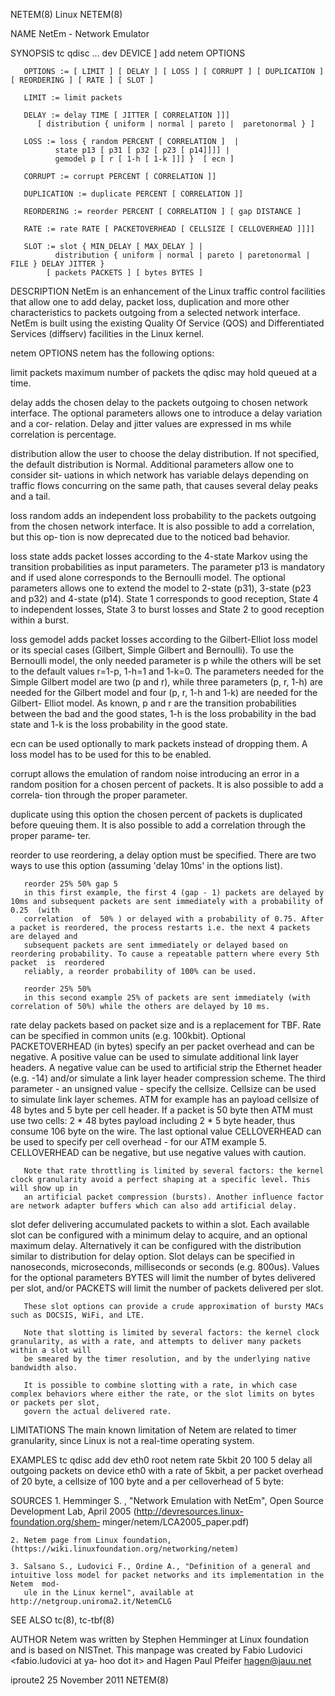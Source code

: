 NETEM(8)								     Linux								      NETEM(8)

NAME
       NetEm - Network Emulator

SYNOPSIS
       tc qdisc ... dev DEVICE ] add netem OPTIONS

       OPTIONS := [ LIMIT ] [ DELAY ] [ LOSS ] [ CORRUPT ] [ DUPLICATION ] [ REORDERING ] [ RATE ] [ SLOT ]

       LIMIT := limit packets

       DELAY := delay TIME [ JITTER [ CORRELATION ]]]
	      [ distribution { uniform | normal | pareto |  paretonormal } ]

       LOSS := loss { random PERCENT [ CORRELATION ]  |
		      state p13 [ p31 [ p32 [ p23 [ p14]]]] |
		      gemodel p [ r [ 1-h [ 1-k ]]] }  [ ecn ]

       CORRUPT := corrupt PERCENT [ CORRELATION ]]

       DUPLICATION := duplicate PERCENT [ CORRELATION ]]

       REORDERING := reorder PERCENT [ CORRELATION ] [ gap DISTANCE ]

       RATE := rate RATE [ PACKETOVERHEAD [ CELLSIZE [ CELLOVERHEAD ]]]]

       SLOT := slot { MIN_DELAY [ MAX_DELAY ] |
		      distribution { uniform | normal | pareto | paretonormal | FILE } DELAY JITTER }
		    [ packets PACKETS ] [ bytes BYTES ]

DESCRIPTION
       NetEm is an enhancement of the Linux traffic control facilities that allow one to add delay, packet loss, duplication and more other characteristics to
       packets	outgoing  from a selected network interface. NetEm is built using the existing Quality Of Service (QOS) and Differentiated Services (diffserv)
       facilities in the Linux kernel.

netem OPTIONS
       netem has the following options:

   limit packets
       maximum number of packets the qdisc may hold queued at a time.

   delay
       adds the chosen delay to the packets outgoing to chosen network interface. The optional parameters allows one to introduce a delay variation and a cor‐
       relation.  Delay and jitter values are expressed in ms while correlation is percentage.

   distribution
       allow the user to choose the delay distribution. If not specified, the default distribution is Normal. Additional parameters allow one to consider sit‐
       uations in which network has variable delays depending on traffic flows concurring on the same path, that causes several delay peaks and a tail.

   loss random
       adds an independent loss probability to the packets outgoing from the chosen network interface. It is also possible to add a correlation, but this  op‐
       tion is now deprecated due to the noticed bad behavior.

   loss state
       adds  packet  losses according to the 4-state Markov using the transition probabilities as input parameters. The parameter p13 is mandatory and if used
       alone corresponds to the Bernoulli model. The optional parameters allows one to extend the model to 2-state (p31), 3-state (p23 and  p32)  and  4-state
       (p14).  State 1 corresponds to good reception, State 4 to independent losses, State 3 to burst losses and State 2 to good reception within a burst.

   loss gemodel
       adds packet losses according to the Gilbert-Elliot loss model or its special cases (Gilbert, Simple Gilbert and Bernoulli). To use the Bernoulli model,
       the  only needed parameter is p while the others will be set to the default values r=1-p, 1-h=1 and 1-k=0. The parameters needed for the Simple Gilbert
       model are two (p and r), while three parameters (p, r, 1-h) are needed for the Gilbert model and four (p, r, 1-h and 1-k) are needed for	 the  Gilbert-
       Elliot  model. As known, p and r are the transition probabilities between the bad and the good states, 1-h is the loss probability in the bad state and
       1-k is the loss probability in the good state.

   ecn
       can be used optionally to mark packets instead of dropping them. A loss model has to be used for this to be enabled.

   corrupt
       allows the emulation of random noise introducing an error in a random position for a chosen percent of packets. It is also possible to add  a  correla‐
       tion through the proper parameter.

   duplicate
       using  this option the chosen percent of packets is duplicated before queuing them. It is also possible to add a correlation through the proper parame‐
       ter.

   reorder
       to use reordering, a delay option must be specified. There are two ways to use this option (assuming 'delay 10ms' in the options list).

       reorder 25% 50% gap 5
       in this first example, the first 4 (gap - 1) packets are delayed by 10ms and subsequent packets are sent immediately with a probability of  0.25	 (with
       correlation  of	50% ) or delayed with a probability of 0.75. After a packet is reordered, the process restarts i.e. the next 4 packets are delayed and
       subsequent packets are sent immediately or delayed based on reordering probability. To cause a repeatable pattern where every 5th packet	 is  reordered
       reliably, a reorder probability of 100% can be used.

       reorder 25% 50%
       in this second example 25% of packets are sent immediately (with correlation of 50%) while the others are delayed by 10 ms.

   rate
       delay  packets  based  on  packet size and is a replacement for TBF.  Rate can be specified in common units (e.g. 100kbit). Optional PACKETOVERHEAD (in
       bytes) specify an per packet overhead and can be negative. A positive value can be used to simulate additional link layer headers. A negative value can
       be used to artificial strip the Ethernet header (e.g. -14) and/or simulate a link layer header compression scheme. The third parameter  -  an  unsigned
       value  -	 specify the cellsize. Cellsize can be used to simulate link layer schemes. ATM for example has an payload cellsize of 48 bytes and 5 byte per
       cell header. If a packet is 50 byte then ATM must use two cells: 2 * 48 bytes payload including 2 * 5 byte header, thus consume 106 byte on  the	 wire.
       The  last optional value CELLOVERHEAD can be used to specify per cell overhead - for our ATM example 5.	CELLOVERHEAD can be negative, but use negative
       values with caution.

       Note that rate throttling is limited by several factors: the kernel clock granularity avoid a perfect shaping at a specific level. This will show up in
       an artificial packet compression (bursts). Another influence factor are network adapter buffers which can also add artificial delay.

   slot
       defer delivering accumulated packets to within a slot. Each available slot can be configured with a minimum delay to acquire, and an  optional  maximum
       delay.  Alternatively it can be configured with the distribution similar to distribution for delay option. Slot delays can be specified in nanoseconds,
       microseconds,  milliseconds or seconds (e.g. 800us). Values for the optional parameters BYTES will limit the number of bytes delivered per slot, and/or
       PACKETS will limit the number of packets delivered per slot.

       These slot options can provide a crude approximation of bursty MACs such as DOCSIS, WiFi, and LTE.

       Note that slotting is limited by several factors: the kernel clock granularity, as with a rate, and attempts to deliver many packets within a slot will
       be smeared by the timer resolution, and by the underlying native bandwidth also.

       It is possible to combine slotting with a rate, in which case complex behaviors where either the rate, or the slot limits on bytes or packets per slot,
       govern the actual delivered rate.

LIMITATIONS
       The main known limitation of Netem are related to timer granularity, since Linux is not a real-time operating system.

EXAMPLES
       tc qdisc add dev eth0 root netem rate 5kbit 20 100 5
	   delay all outgoing packets on device eth0 with a rate of 5kbit, a per packet overhead of 20 byte, a cellsize of 100 byte and a per celloverhead  of
	   5 byte:

SOURCES
	1. Hemminger  S.  ,  "Network  Emulation  with	NetEm",	 Open  Source  Development  Lab,  April	 2005  (http://devresources.linux-foundation.org/shem‐
	   minger/netem/LCA2005_paper.pdf)

	2. Netem page from Linux foundation, (https://wiki.linuxfoundation.org/networking/netem)

	3. Salsano S., Ludovici F., Ordine A., "Definition of a general and intuitive loss model for packet networks and its implementation in the Netem  mod‐
	   ule in the Linux kernel", available at http://netgroup.uniroma2.it/NetemCLG

SEE ALSO
       tc(8), tc-tbf(8)

AUTHOR
       Netem  was written by Stephen Hemminger at Linux foundation and is based on NISTnet.  This manpage was created by Fabio Ludovici <fabio.ludovici at ya‐
       hoo dot it> and Hagen Paul Pfeifer <hagen@jauu.net>

iproute2							       25 November 2011								      NETEM(8)
